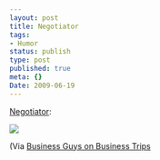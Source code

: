 ```yaml
---
layout: post
title: Negotiator
tags:
- Humor
status: publish
type: post
published: true
meta: {}
Date: 2009-06-19
---
```

[Negotiator](http://businessguysonbusinesstrips.com/?p=94):

![](https://businessguysonbusinesstrips.com/art/negotiator.jpg)

(Via [Business Guys on Business Trips](http://businessguysonbusinesstrips.com)

